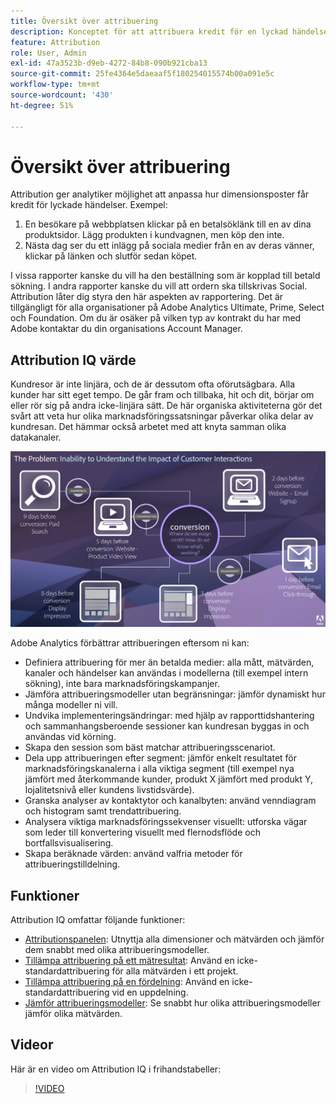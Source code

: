 ```yaml
---
title: Översikt över attribuering
description: Konceptet för att attribuera kredit för en lyckad händelse till flera dimensionsobjekt.
feature: Attribution
role: User, Admin
exl-id: 47a3523b-d9eb-4272-84b8-090b921cba13
source-git-commit: 25fe4364e5daeaaf5f180254015574b00a091e5c
workflow-type: tm+mt
source-wordcount: '430'
ht-degree: 51%

---
```


# Översikt över attribuering

Attribution ger analytiker möjlighet att anpassa hur dimensionsposter får kredit för lyckade händelser. Exempel:

1. En besökare på webbplatsen klickar på en betalsöklänk till en av dina produktsidor. Lägg produkten i kundvagnen, men köp den inte.
2. Nästa dag ser du ett inlägg på sociala medier från en av deras vänner, klickar på länken och slutför sedan köpet.

I vissa rapporter kanske du vill ha den beställning som är kopplad till betald sökning. I andra rapporter kanske du vill att ordern ska tillskrivas Social. Attribution låter dig styra den här aspekten av rapportering. Det är tillgängligt för alla organisationer på Adobe Analytics Ultimate, Prime, Select och Foundation. Om du är osäker på vilken typ av kontrakt du har med Adobe kontaktar du din organisations Account Manager.

## Attribution IQ värde

Kundresor är inte linjära, och de är dessutom ofta oförutsägbara. Alla kunder har sitt eget tempo. De går fram och tillbaka, hit och dit, börjar om eller rör sig på andra icke-linjära sätt. De här organiska aktiviteterna gör det svårt att veta hur olika marknadsföringssatsningar påverkar olika delar av kundresan. Det hämmar också arbetet med att knyta samman olika datakanaler.

![Problemet med Attribution IQ](assets/attribution_iq_problem.png)

Adobe Analytics förbättrar attribueringen eftersom ni kan:

* Definiera attribuering för mer än betalda medier: alla mått, mätvärden, kanaler och händelser kan användas i modellerna (till exempel intern sökning), inte bara marknadsföringskampanjer.
* Jämföra attribueringsmodeller utan begränsningar: jämför dynamiskt hur många modeller ni vill.
* Undvika implementeringsändringar: med hjälp av rapporttidshantering och sammanhangsberoende sessioner kan kundresan byggas in och användas vid körning.
* Skapa den session som bäst matchar attribueringsscenariot.
* Dela upp attribueringen efter segment: jämför enkelt resultatet för marknadsföringskanalerna i alla viktiga segment (till exempel nya jämfört med återkommande kunder, produkt X jämfört med produkt Y, lojalitetsnivå eller kundens livstidsvärde).
* Granska analyser av kontaktytor och kanalbyten: använd venndiagram och histogram samt trendattribuering.
* Analysera viktiga marknadsföringssekvenser visuellt: utforska vägar som leder till konvertering visuellt med flernodsflöde och bortfallsvisualisering.
* Skapa beräknade värden: använd valfria metoder för attribueringstilldelning.

## Funktioner

Attribution IQ omfattar följande funktioner:

* [Attributionspanelen](../c-panels/attribution.md): Utnyttja alla dimensioner och mätvärden och jämför dem snabbt med olika attribueringsmodeller.
* [Tillämpa attribuering på ett mätresultat](../visualizations/freeform-table/column-row-settings/column-settings.md): Använd en icke-standardattribuering för alla mätvärden i ett projekt.
* [Tillämpa attribuering på en fördelning](../components/dimensions/t-breakdown-fa.md): Använd en icke-standardattribuering vid en uppdelning.
* [Jämför attribueringsmodeller](../components/apply-create-metrics.md): Se snabbt hur olika attribueringsmodeller jämför olika mätvärden.

## Videor

Här är en video om Attribution IQ i frihandstabeller:

>[!VIDEO](https://video.tv.adobe.com/v/23136/?quality=12)
